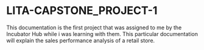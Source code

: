 # LITA-CAPSTONE_PROJECT-1
This documentation is the first project that was assigned to me by the Incubator Hub while i was learning with them. This particular documentation will explain the sales performance analysis of a retail store.
